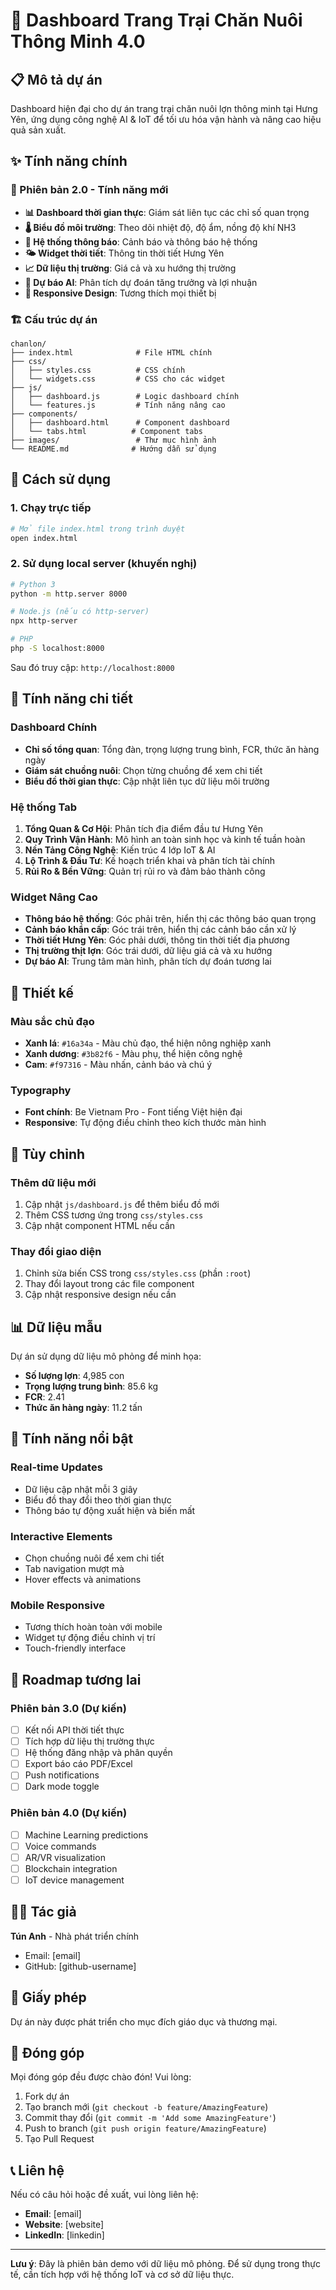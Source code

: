 # 🐷 Dashboard Trang Trại Chăn Nuôi Thông Minh 4.0

## 📋 Mô tả dự án

Dashboard hiện đại cho dự án trang trại chăn nuôi lợn thông minh tại Hưng Yên, ứng dụng công nghệ AI & IoT để tối ưu hóa vận hành và nâng cao hiệu quả sản xuất.

## ✨ Tính năng chính

### 🎯 Phiên bản 2.0 - Tính năng mới

- **📊 Dashboard thời gian thực**: Giám sát liên tục các chỉ số quan trọng
- **🌡️ Biểu đồ môi trường**: Theo dõi nhiệt độ, độ ẩm, nồng độ khí NH3
- **🔔 Hệ thống thông báo**: Cảnh báo và thông báo hệ thống
- **🌤️ Widget thời tiết**: Thông tin thời tiết Hưng Yên
- **📈 Dữ liệu thị trường**: Giá cả và xu hướng thị trường
- **🤖 Dự báo AI**: Phân tích dự đoán tăng trưởng và lợi nhuận
- **📱 Responsive Design**: Tương thích mọi thiết bị

### 🏗️ Cấu trúc dự án

```
chanlon/
├── index.html              # File HTML chính
├── css/
│   ├── styles.css          # CSS chính
│   └── widgets.css         # CSS cho các widget
├── js/
│   ├── dashboard.js        # Logic dashboard chính
│   └── features.js         # Tính năng nâng cao
├── components/
│   ├── dashboard.html      # Component dashboard
│   └── tabs.html          # Component tabs
├── images/                 # Thư mục hình ảnh
└── README.md              # Hướng dẫn sử dụng
```

## 🚀 Cách sử dụng

### 1. Chạy trực tiếp
```bash
# Mở file index.html trong trình duyệt
open index.html
```

### 2. Sử dụng local server (khuyến nghị)
```bash
# Python 3
python -m http.server 8000

# Node.js (nếu có http-server)
npx http-server

# PHP
php -S localhost:8000
```

Sau đó truy cập: `http://localhost:8000`

## 📱 Tính năng chi tiết

### Dashboard Chính
- **Chỉ số tổng quan**: Tổng đàn, trọng lượng trung bình, FCR, thức ăn hàng ngày
- **Giám sát chuồng nuôi**: Chọn từng chuồng để xem chi tiết
- **Biểu đồ thời gian thực**: Cập nhật liên tục dữ liệu môi trường

### Hệ thống Tab
1. **Tổng Quan & Cơ Hội**: Phân tích địa điểm đầu tư Hưng Yên
2. **Quy Trình Vận Hành**: Mô hình an toàn sinh học và kinh tế tuần hoàn
3. **Nền Tảng Công Nghệ**: Kiến trúc 4 lớp IoT & AI
4. **Lộ Trình & Đầu Tư**: Kế hoạch triển khai và phân tích tài chính
5. **Rủi Ro & Bền Vững**: Quản trị rủi ro và đảm bảo thành công

### Widget Nâng Cao
- **Thông báo hệ thống**: Góc phải trên, hiển thị các thông báo quan trọng
- **Cảnh báo khẩn cấp**: Góc trái trên, hiển thị các cảnh báo cần xử lý
- **Thời tiết Hưng Yên**: Góc phải dưới, thông tin thời tiết địa phương
- **Thị trường thịt lợn**: Góc trái dưới, dữ liệu giá cả và xu hướng
- **Dự báo AI**: Trung tâm màn hình, phân tích dự đoán tương lai

## 🎨 Thiết kế

### Màu sắc chủ đạo
- **Xanh lá**: `#16a34a` - Màu chủ đạo, thể hiện nông nghiệp xanh
- **Xanh dương**: `#3b82f6` - Màu phụ, thể hiện công nghệ
- **Cam**: `#f97316` - Màu nhấn, cảnh báo và chú ý

### Typography
- **Font chính**: Be Vietnam Pro - Font tiếng Việt hiện đại
- **Responsive**: Tự động điều chỉnh theo kích thước màn hình

## 🔧 Tùy chỉnh

### Thêm dữ liệu mới
1. Cập nhật `js/dashboard.js` để thêm biểu đồ mới
2. Thêm CSS tương ứng trong `css/styles.css`
3. Cập nhật component HTML nếu cần

### Thay đổi giao diện
1. Chỉnh sửa biến CSS trong `css/styles.css` (phần `:root`)
2. Thay đổi layout trong các file component
3. Cập nhật responsive design nếu cần

## 📊 Dữ liệu mẫu

Dự án sử dụng dữ liệu mô phỏng để minh họa:
- **Số lượng lợn**: 4,985 con
- **Trọng lượng trung bình**: 85.6 kg
- **FCR**: 2.41
- **Thức ăn hàng ngày**: 11.2 tấn

## 🌟 Tính năng nổi bật

### Real-time Updates
- Dữ liệu cập nhật mỗi 3 giây
- Biểu đồ thay đổi theo thời gian thực
- Thông báo tự động xuất hiện và biến mất

### Interactive Elements
- Chọn chuồng nuôi để xem chi tiết
- Tab navigation mượt mà
- Hover effects và animations

### Mobile Responsive
- Tương thích hoàn toàn với mobile
- Widget tự động điều chỉnh vị trí
- Touch-friendly interface

## 🔮 Roadmap tương lai

### Phiên bản 3.0 (Dự kiến)
- [ ] Kết nối API thời tiết thực
- [ ] Tích hợp dữ liệu thị trường thực
- [ ] Hệ thống đăng nhập và phân quyền
- [ ] Export báo cáo PDF/Excel
- [ ] Push notifications
- [ ] Dark mode toggle

### Phiên bản 4.0 (Dự kiến)
- [ ] Machine Learning predictions
- [ ] Voice commands
- [ ] AR/VR visualization
- [ ] Blockchain integration
- [ ] IoT device management

## 👨‍💻 Tác giả

**Tún Anh** - Nhà phát triển chính
- Email: [email]
- GitHub: [github-username]

## 📄 Giấy phép

Dự án này được phát triển cho mục đích giáo dục và thương mại.

## 🤝 Đóng góp

Mọi đóng góp đều được chào đón! Vui lòng:
1. Fork dự án
2. Tạo branch mới (`git checkout -b feature/AmazingFeature`)
3. Commit thay đổi (`git commit -m 'Add some AmazingFeature'`)
4. Push to branch (`git push origin feature/AmazingFeature`)
5. Tạo Pull Request

## 📞 Liên hệ

Nếu có câu hỏi hoặc đề xuất, vui lòng liên hệ:
- **Email**: [email]
- **Website**: [website]
- **LinkedIn**: [linkedin]

---

**Lưu ý**: Đây là phiên bản demo với dữ liệu mô phỏng. Để sử dụng trong thực tế, cần tích hợp với hệ thống IoT và cơ sở dữ liệu thực.
